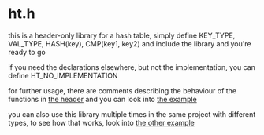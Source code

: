# ht.h
this is a header-only library for a hash table, simply define 
KEY_TYPE, VAL_TYPE, HASH(key), CMP(key1, key2) and include the library and you're ready to go

if you need the declarations elsewhere, but not the implementation, you can define HT_NO_IMPLEMENTATION

for further usage, there are comments describing the behaviour of the functions in [the header](ht.h)
and you can look into [the example](example1.c)

you can also use this library multiple times in the same project with different types, to see how that
works, look into [the other example](example2.c)
